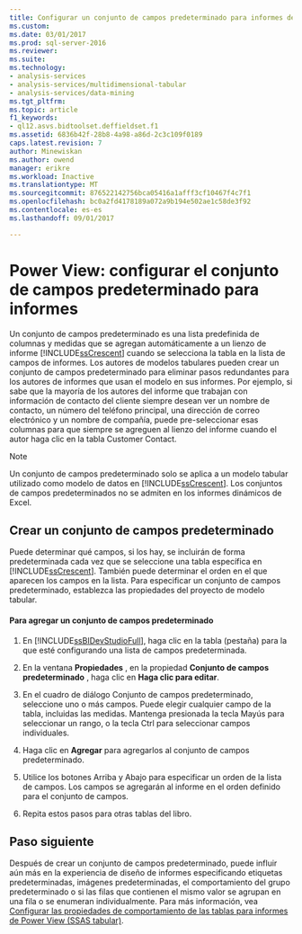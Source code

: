 ```yaml
---
title: Configurar un conjunto de campos predeterminado para informes de Power View (SSAS Tabular) | Documentos de Microsoft
ms.custom: 
ms.date: 03/01/2017
ms.prod: sql-server-2016
ms.reviewer: 
ms.suite: 
ms.technology:
- analysis-services
- analysis-services/multidimensional-tabular
- analysis-services/data-mining
ms.tgt_pltfrm: 
ms.topic: article
f1_keywords:
- ql12.asvs.bidtoolset.deffieldset.f1
ms.assetid: 6836b42f-28b8-4a98-a86d-2c3c109f0189
caps.latest.revision: 7
author: Minewiskan
ms.author: owend
manager: erikre
ms.workload: Inactive
ms.translationtype: MT
ms.sourcegitcommit: 876522142756bca05416a1afff3cf10467f4c7f1
ms.openlocfilehash: bc0a2fd4178189a072a9b194e502ae1c58de3f92
ms.contentlocale: es-es
ms.lasthandoff: 09/01/2017

---
```

# <a name="power-view---configure-default-field-set-for-reports"></a>Power View: configurar el conjunto de campos predeterminado para informes
  Un conjunto de campos predeterminado es una lista predefinida de columnas y medidas que se agregan automáticamente a un lienzo de informe [!INCLUDE[ssCrescent](../../includes/sscrescent-md.md)] cuando se selecciona la tabla en la lista de campos de informes. Los autores de modelos tabulares pueden crear un conjunto de campos predeterminado para eliminar pasos redundantes para los autores de informes que usan el modelo en sus informes. Por ejemplo, si sabe que la mayoría de los autores del informe que trabajan con información de contacto del cliente siempre desean ver un nombre de contacto, un número del teléfono principal, una dirección de correo electrónico y un nombre de compañía, puede pre-seleccionar esas columnas para que siempre se agreguen al lienzo del informe cuando el autor haga clic en la tabla Customer Contact.  
  
> [!NOTE]  
>  Un conjunto de campos predeterminado solo se aplica a un modelo tabular utilizado como modelo de datos en [!INCLUDE[ssCrescent](../../includes/sscrescent-md.md)]. Los conjuntos de campos predeterminados no se admiten en los informes dinámicos de Excel.  
  
## <a name="creating-a-default-field-set"></a>Crear un conjunto de campos predeterminado  
 Puede determinar qué campos, si los hay, se incluirán de forma predeterminada cada vez que se seleccione una tabla específica en [!INCLUDE[ssCrescent](../../includes/sscrescent-md.md)]. También puede determinar el orden en el que aparecen los campos en la lista. Para especificar un conjunto de campos predeterminado, establezca las propiedades del proyecto de modelo tabular.  
  
#### <a name="to-add-a-default-field-set"></a>Para agregar un conjunto de campos predeterminado  
  
1.  En [!INCLUDE[ssBIDevStudioFull](../../includes/ssbidevstudiofull-md.md)], haga clic en la tabla (pestaña) para la que esté configurando una lista de campos predeterminada.  
  
2.  En la ventana **Propiedades** , en la propiedad **Conjunto de campos predeterminado** , haga clic en **Haga clic para editar**.  
  
3.  En el cuadro de diálogo Conjunto de campos predeterminado, seleccione uno o más campos. Puede elegir cualquier campo de la tabla, incluidas las medidas. Mantenga presionada la tecla Mayús para seleccionar un rango, o la tecla Ctrl para seleccionar campos individuales.  
  
4.  Haga clic en **Agregar** para agregarlos al conjunto de campos predeterminado.  
  
5.  Utilice los botones Arriba y Abajo para especificar un orden de la lista de campos. Los campos se agregarán al informe en el orden definido para el conjunto de campos.  
  
6.  Repita estos pasos para otras tablas del libro.  
  
## <a name="next-step"></a>Paso siguiente  
 Después de crear un conjunto de campos predeterminado, puede influir aún más en la experiencia de diseño de informes especificando etiquetas predeterminadas, imágenes predeterminadas, el comportamiento del grupo predeterminado o si las filas que contienen el mismo valor se agrupan en una fila o se enumeran individualmente. Para más información, vea [Configurar las propiedades de comportamiento de las tablas para informes de Power View &#40;SSAS tabular&#41;](../../analysis-services/tabular-models/power-view-configure-table-behavior-properties-for-reports.md).  
  
  

